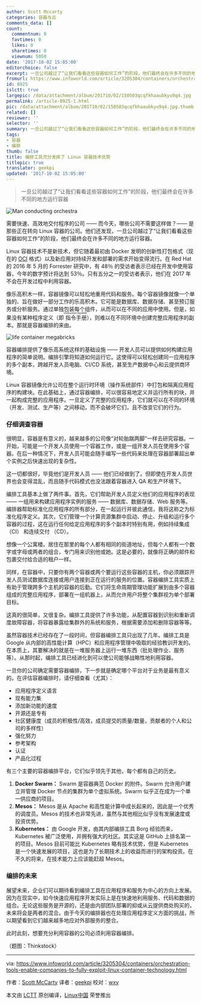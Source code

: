 ```yaml
---
author: Scott Mccarty
categories: 容器与云
comments_data: []
count:
  commentnum: 0
  favtimes: 0
  likes: 0
  sharetimes: 0
  viewnum: 5050
date: '2017-10-02 15:05:00'
editorchoice: false
excerpt: 一旦公司越过了“让我们看看这些容器如何工作”的阶段，他们最终会在许多不同的地方运行容器
fromurl: https://www.infoworld.com/article/3205304/containers/orchestration-tools-enable-companies-to-fully-exploit-linux-container-technology.html
id: 8925
islctt: true
largepic: /data/attachment/album/201710/02/150503qcqfkhaaubkyu9q4.jpg
permalink: /article-8925-1.html
pic: /data/attachment/album/201710/02/150503qcqfkhaaubkyu9q4.jpg.thumb.jpg
related: []
reviewer: ''
selector: ''
summary: 一旦公司越过了“让我们看看这些容器如何工作”的阶段，他们最终会在许多不同的地方运行容器
tags:
- 容器
- 编排
thumb: false
title: 编排工具充分发挥了 Linux 容器技术优势
titlepic: true
translator: geekpi
updated: '2017-10-02 15:05:00'
---
```



> 
> 一旦公司越过了“让我们看看这些容器如何工作”的阶段，他们最终会在许多不同的地方运行容器
> 
> 
> 


![Man conducting orchestra](/data/attachment/album/201710/02/150503qcqfkhaaubkyu9q4.jpg)


需要快速、高效地交付程序的公司 —— 而今天，哪些公司不需要这样做？—— 是那些正在转向 Linux 容器的公司。他们还发现，一旦公司越过了“让我们看看这些容器如何工作”的阶段，他们最终会在许多不同的地方运行容器。


Linux 容器技术不是新技术，但它随着最初由 Docker 发明的创新性打包格式（现在的 [OCI](https://github.com/opencontainers/image-spec) 格式）以及新应用对持续开发和部署的需求开始变得流行。在 Red Hat 的 2016 年 5 月的 Forrester 研究中，有 48％ 的受访者表示已经在开发中使用容器，今年的数字预计将达到 53％。只有五分之一的受访者表示，他们在 2017 年不会在开发过程中利用容器。


像乐高积木一样，容器镜像可以轻松地重用代码和服务。每个容器镜像就像一个单独的、旨在做好一部分工作的乐高积木。它可能是数据库、数据存储、甚至预订服务或分析服务。通过单独包装每个组件，从而可以在不同的应用中使用。但是，如果没有某种程序定义（即<ruby> 指令手册 <rt>  instruction booklet </rt></ruby>），则难以在不同环境中创建完整应用程序的副本。那就是容器编排的来由。


![life container megabricks](/data/attachment/album/201710/02/150505qdglpt7uz8i84879.jpg)


容器编排提供了像乐高系统这样的基础设施 —— 开发人员可以提供如何构建应用程序的简单说明。编排引擎将知道如何运行它。这使得可以轻松创建同一应用程序的多个副本，跨越开发人员电脑、CI/CD 系统，甚至生产数据中心和云提供商环境。


Linux 容器镜像允许公司在整个运行时环境（操作系统部件）中打包和隔离应用程序的构建块。在此基础上，通过容器编排，可以很容易地定义并运行所有的块，并一起构成完整的应用程序。一旦定义了完整的应用程序，它们就可以在不同的环境（开发、测试、生产等）之间移动，而不会破坏它们，且不改变它们的行为。


### 仔细调查容器


很明显，容器是有意义的，越来越多的公司像“对轮胎踹两脚”一样去研究容器。一开始，可能是一个开发人员使用一个容器工作，或是一组开发人员在使用多个容器。在后一种情况下，开发人员可能会随手编写一些代码来处理在容器部署超出单个实例之后快速出现的复杂性。


这一切都很好，毕竟他们是开发人员 —— 他们已经做到了。但即使在开发人员世界也会变得混乱，而且随手代码模式也没法跟着容器进入 QA 和生产环境下。


编排工具基本上做了两件事。首先，它们帮助开发人员定义他们的应用程序的表现 —— 一组用来构建应用程序实例的服务 —— 数据库、数据存储、Web 服务等。编排器帮助标准化应用程序的所有部分，在一起运行并彼此通信，我将这称之为标准化程序定义。其次，它们管理一个计算资源集群中启动、停止、升级和运行多个容器的过程，这在运行任何给定应用程序的多个副本时特别有用，例如持续集成 （CI） 和连续交付 （CD）。


想像一个公寓楼。居住在那里的每个人都有相同的街道地址，但每个人都有一个数字或字母或两者的组合，专门用来识别他或她。这是必要的，就像将正确的邮件和包裹交付给合适的租户一样。


同样，在容器中，只要你有两个容器或两个要运行这些容器的主机，你必须跟踪开发人员测试数据库连接或用户连接到正在运行的服务的位置。容器编排工具实质上有助于管理跨多个主机的容器的后勤。它们将生命周期管理功能扩展到由多个容器组成的完整应用程序，部署在一组机器上，从而允许用户将整个集群视为单个部署目标。


这真的很简单，又很复杂。编排工具提供了许多功能，从配置容器到识别和重新调度故障容器​​，将容器暴露给集群外的系统和服务，根据需要添加和删除容器等等。


虽然容器技术已经存在了一段时间，但容器编排工具只出现了几年。编排工具是 Google 从内部的高性能计算（HPC）和应用程序管理中吸取的经验教训开发的。在本质上，其要解决的就是在一堆服务器上运行一堆东西（批处理作业、服务等）。从那时起，编排工具已经进化到可以使公司能够战略性地利用容器。


一旦你的公司确定需要容器编排，下一步就是确定哪个平台对于业务是最有意义的。在评估容器编排时，请仔细查看（尤其）：


* 应用程序定义语言
* 现有能力集
* 添加新功能的速度
* 开源还是专有
* 社区健康度（成员的积极性/高效，成员提交的质量/数量，贡献者的个人和公司的多样性）
* 强化努力
* 参考架构
* 认证
* 产品化过程


有三个主要的容器编排平台，它们似乎领先于其他，每个都有自己的历史。


1. **Docker Swarm：** Swarm 是容器典范 Docker 的附件。Swarm 允许用户建立并管理 Docker 节点的集群为单个虚拟系统。Swarm 似乎正在成为一个单一供应商的项目。
2. **Mesos：** Mesos 是从 Apache 和高性能计算中成长起来的，因此是一个优秀的调度员。Mesos 的技术也非常先进，虽然与其他相比似乎没有发展速度或投资优势。
3. **Kubernetes：** 由 Google 开发，由其内部编排工具 Borg 经验而来，Kubernetes 被广泛使用，并拥有强大的社区。其实这是 GitHub 上排名第一的项目。Mesos 目前可能比 Kubernetes 略有技术优势，但是 Kubernetes 是一个快速发展的项目，这也是为了长期技术上的收益而进行的架构投资。在不久的将来，在技术能力上应该能赶超 Mesos。


### 编排的未来


展望未来，企业们可以期待看到编排工具在应用程序和服务为中心的方向上发展。因为在现实中，如今快速应用程序开发实际上是在快速地利用服务、代码和数据的组合。无论这些服务是开源的，还是由内部团队部署的抑或从云提供商处购买的，未来将会是两者的混合。由于今天的编排器也在处理应用程序定义方面的挑战，所以期望看到它们越来越多地应对外部服务的整合。


此时此刻，想要充分利用容器的公司必须利用容器编排。


（题图：Thinkstock）




---


via: <https://www.infoworld.com/article/3205304/containers/orchestration-tools-enable-companies-to-fully-exploit-linux-container-technology.html>


作者：[Scott McCarty](https://www.infoworld.com/author/Scott-McCarty/) 译者：[geekpi](https://github.com/geekpi) 校对：[wxy](https://github.com/wxy)


本文由 [LCTT](https://github.com/LCTT/TranslateProject) 原创编译，[Linux中国](https://linux.cn/) 荣誉推出